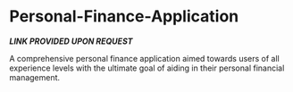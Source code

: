 # Personal-Finance-Application

*****LINK PROVIDED UPON REQUEST*****

A comprehensive personal finance application aimed towards users of all experience levels with the ultimate goal of aiding in their personal financial management.
